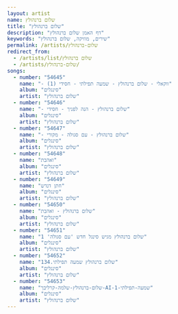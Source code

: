```yaml
---
layout: artist
name: שלום ברנהולץ
title: "שלום ברנהולץ"
description: "דף האמן שלום ברנהולץ"
keywords: "שירים, מוזיקה, שלום ברנהולץ"
permalink: /artists/שלום-ברנהולץ
redirect_from:
  - /artists/list/שלום ברנהולץ
  - /artists/שלום-ברנהולץ/
songs:
  - number: "54645"
    name: "- ווקאלי - שלום ברנהולץ - שמעה תפילתי - חסידי (1)"
    album: "סינגלים"
    artist: "שלום ברנהולץ"
  - number: "54646"
    name: "- שלום ברנהולץ - הנה לפניך - חסידי"
    album: "סינגלים"
    artist: "שלום ברנהולץ"
  - number: "54647"
    name: "- שלום ברנהולץ - עם סגולה - מקורי"
    album: "סינגלים"
    artist: "שלום ברנהולץ"
  - number: "54648"
    name: "ואהבת"
    album: "סינגלים"
    artist: "שלום ברנהולץ"
  - number: "54649"
    name: "חתן דנדש"
    album: "סינגלים"
    artist: "שלום ברנהולץ"
  - number: "54650"
    name: "שלום ברנהולץ - ואהבת"
    album: "סינגלים"
    artist: "שלום ברנהולץ"
  - number: "54651"
    name: "שלום ברנהולץ מגיש סינגל חדש 'עם סגולה' 1"
    album: "סינגלים"
    artist: "שלום ברנהולץ"
  - number: "54652"
    name: "שלום ברנהולץ שמעה תפילתי.134"
    album: "סינגלים"
    artist: "שלום ברנהולץ"
  - number: "54653"
    name: "שלום-ברנהולץ-שלמה-קרליבך-AI-שמעה-תפילתי-1"
    album: "סינגלים"
    artist: "שלום ברנהולץ"
---
```

